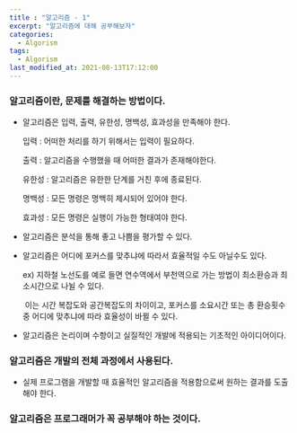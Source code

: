 ```yaml
---
title : "알고리즘 - 1"
excerpt: "알고리즘에 대해 공부해보자"
categories:
  - Algorism
tags:
  - Algorism
last_modified_at: 2021-08-13T17:12:00
---
```






### 알고리즘이란, 문제를 해결하는 방법이다.

- 알고리즘은 입력, 출력, 유한성, 명백성, 효과성을 만족해야 한다.

  입력 : 어떠한 처리를 하기 위해서는 입력이 필요하다.

  출력 : 알고리즘을 수행했을 때 어떠한 결과가 존재해야한다.

  유한성 : 알고리즘은 유한한 단계를 거친 후에 종료된다.

  명백성 : 모든 명령은 명백히 제시되어 있어야 한다.

  효과성 : 모든 명령은 실행이 가능한 형태여야 한다.

- 알고리즘은 분석을 통해 좋고 나쁨을 평가할 수 있다.

- 알고리즘은 어디에 포커스를 맞추냐에 따라서 효율적일 수도 아닐수도 있다.

  ex) 지하철 노선도를 예로 들면 연수역에서 부천역으로 가는 방법이 최소환승과 최소시간으로 나뉠 수 있다.

  ​       이는 시간 복잡도와 공간복잡도의 차이이고, 포커스를 소요시간 또는 총 환승횟수 중 어디에 맞추냐에 따라 효율성이 바뀔 수 있다.

- 알고리즘은 논리이며 수항이고 실질적인 개발에 적용되는 기초적인 아이디어이다.

 

### 알고리즘은 개발의 전체 과정에서 사용된다.

- 실제 프로그램을 개발할 때 효율적인 알고리즘을 적용함으로써 원하는 결과를 도출해야 한다.



### 알고리즘은 프로그래머가 꼭 공부해야 하는 것이다.

